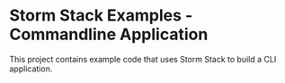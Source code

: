 # Storm Stack Examples - Commandline Application

This project contains example code that uses Storm Stack to build a CLI application.
